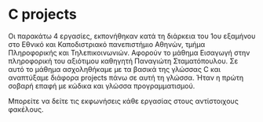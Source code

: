 # C projects

Οι παρακάτω 4 εργασίες, εκπονήθηκαν κατά τη διάρκεια του 1ου εξαμήνου στο Εθνικό και Καποδιστριακό πανεπιστήμιο Αθηνών, τμήμα Πληροφορικής και Τηλεπικοινωνιών. Αφορούν το μάθημα Εισαγωγή στην πληροφορική του αξιότιμου καθηγητή Παναγιώτη Σταματόπουλου. Σε αυτό το μάθημα ασχοληθήκαμε με τα βασικά της γλώσσας C και αναπτύξαμε διάφορα projects πάνω σε αυτή τη γλώσσα. Ήταν η πρώτη σοβαρή επαφή με κώδικα και γλώσσα προγραμματισμού.

Μπορείτε να δείτε τις εκφωνήσεις κάθε εργασίας στους αντίστοιχους φακέλους.

